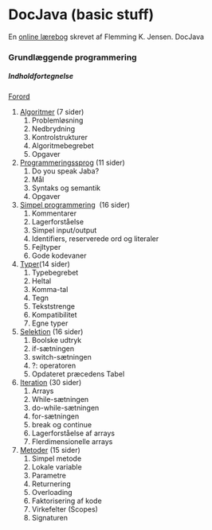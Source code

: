 # DocJava (basic stuff)

En [online lærebog](http://www.docjava.dk/) skrevet af Flemming K. Jensen. DocJava

### Grundlæggende programmering

##### Indholdfortegnelse

[Forord](https://efif.sharepoint.com/:b:/s/cph/Lyngby/EeQhS_IYy_VNjYJ7840ta-4BTQKcLDADn9dZdFv0EvH7oQ?e=ZdzrQP)

1. [Algoritmer](https://efif.sharepoint.com/:b:/s/cph/Lyngby/EfbkyvmWGBRLqCYSlDs7a58BhmYaperXYJSmwvmkox9xfg?e=7V8v0i) (7 sider)
    1. Problemløsning
    2. Nedbrydning
    3. Kontrolstrukturer
    4. Algoritmebegrebet
    5. Opgaver
2. [Programmeringssprog](https://efif.sharepoint.com/:b:/s/cph/Lyngby/EbBOWJlkHgNKiG_zSt_P_6cB2oSDw5nVFCByGvU282zz-g?e=cF2hjU) (11 sider)
    1. Do you speak Jaba?
    2. Mål
    3. Syntaks og semantik
    4. Opgaver
3. [Simpel programmering](https://efif.sharepoint.com/:b:/s/cph/Lyngby/EcPks9oAVfREqiU4UQ7N8-YB2ndARCVCzWLVfOegvm4pjg?e=zrYn5E)  (16 sider)
    1. Kommentarer
    2. Lagerforståelse
    3. Simpel input/output
    4. Identifiers, reserverede ord og literaler
    5. Fejltyper
    6. Gode kodevaner
4. [Typer](https://efif.sharepoint.com/:b:/s/cph/Lyngby/EaqREQMTQTRIgtAYXQVj4o8BgttYzkL8wvvwsFRkr3X0ew?e=lHnkaB)(14 sider)
    1. Typebegrebet
    2. Heltal
    3. Komma-tal
    4. Tegn
    5. Tekststrenge
    6. Kompatibilitet
    7. Egne typer
5. [Selektion](https://efif.sharepoint.com/:b:/s/cph/Lyngby/ERjX1_P1Wh5Br7Tf6J68QUAB8Hi0uyrP21VBBBuBdqiViw?e=XzwQz1) (16 sider)
    1. Boolske udtryk
    2. if-sætningen
    3. switch-sætningen
    4. ?: operatoren
    5. Opdateret præcedens Tabel
6. [Iteration](https://efif.sharepoint.com/:b:/s/cph/Lyngby/EYSCCPtUPTRJnkxxP6NUcwEBBatRH1pU_wHqhK2w3q7n1g?e=Qhqv5g) (30 sider)
    1. Arrays
    2. While-sætningen
    3. do-while-sætningen
    4. for-sætningen
    5. break og continue
    6. Lagerforståelse af arrays
    7. Flerdimensionelle arrays
7. [Metoder](https://efif.sharepoint.com/:b:/s/cph/Lyngby/EXukW-dY42pKt5-MZJxa-SEBGvmKaV0IGWjH5De-M3j53w?e=Vpc7nI) (15 sider)
    1. Simpel metode
    2. Lokale variable
    3. Parametre
    4. Returnering
    5. Overloading
    6. Faktorisering af kode
    7. Virkefelter (Scopes)
    8. Signaturen
